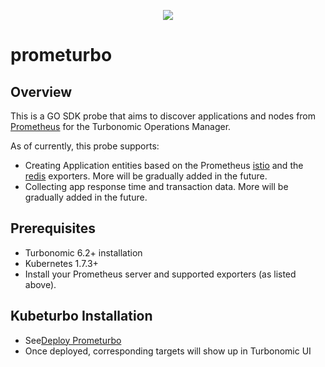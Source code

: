 <p align="center">
  <img src="https://cloud.githubusercontent.com/assets/4391815/26681386/05b857c4-46ab-11e7-8c71-15a46d886834.png">
</p>


<!--
http://www.apache.org/licenses/LICENSE-2.0.txt


Copyright 2018 Turbonomic

Licensed under the Apache License, Version 2.0 (the "License");
you may not use this file except in compliance with the License.
You may obtain a copy of the License at

    http://www.apache.org/licenses/LICENSE-2.0

Unless required by applicable law or agreed to in writing, software
distributed under the License is distributed on an "AS IS" BASIS,
WITHOUT WARRANTIES OR CONDITIONS OF ANY KIND, either express or implied.
See the License for the specific language governing permissions and
limitations under the License.
-->

# prometurbo

## Overview

This is a GO SDK probe that aims to discover applications and nodes from [Prometheus](https://prometheus.io/) for the
Turbonomic Operations Manager.

As of currently, this probe supports:
* Creating Application entities based on the Prometheus [istio](https://)
and the [redis](https://) exporters.  More will be gradually added in the future.
* Collecting app response time and transaction data.  More will be gradually added in the future.

## Prerequisites
* Turbonomic 6.2+ installation
* Kubernetes 1.7.3+
* Install your Prometheus server and supported exporters (as listed above).

## Kubeturbo Installation
* See[Deploy Prometurbo](https://github.com/turbonomic/prometurbo/tree/master/deploy)
* Once deployed, corresponding targets will show up in Turbonomic UI
